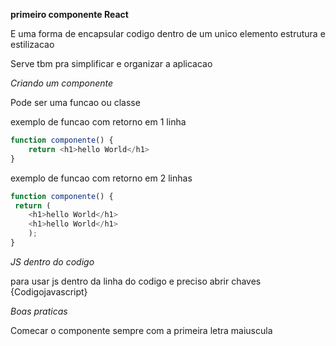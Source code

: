 **primeiro componente React**

E uma forma de encapsular codigo dentro de um unico elemento
estrutura e estilizacao

Serve tbm pra simplificar e organizar a aplicacao


*Criando um componente*

Pode ser uma funcao ou classe

exemplo de funcao com retorno em 1 linha

```js
function componente() {
    return <h1>hello World</h1>
}
```

exemplo de funcao com retorno em 2 linhas

```js
function componente() {
 return (
    <h1>hello World</h1>
    <h1>hello World</h1>
    );
}
```
*JS dentro do codigo*

para usar js dentro da linha do codigo e preciso abrir chaves {Codigojavascript}



*Boas praticas*

Comecar o componente sempre com a primeira letra maiuscula
